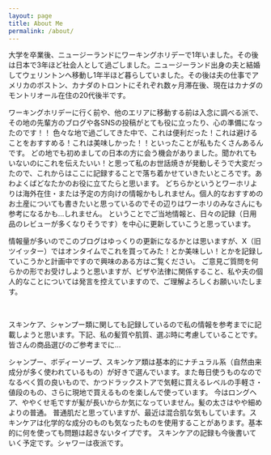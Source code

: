 ```yaml
---
layout: page
title: About Me
permalink: /about/
---
```


大学を卒業後、ニュージーランドにワーキングホリデーで1年いました。その後は日本で3年ほど社会人として過ごしました。ニュージーランド出身の夫と結婚してウェリントンへ移動し1年半ほど暮らしていました。その後は夫の仕事でアメリカのボストン、カナダのトロントにそれぞれ数ヶ月滞在後、現在はカナダのモントリオール在住の20代後半です。

ワーキングホリデーに行く前や、他のエリアに移動する前は入念に調べる派で、その地の先輩方のブログや各SNSの投稿がとても役に立ったり、心の準備になったのです！！
色々な地で過ごしてきた中で、これは便利だった！これは避けることをおすすめる！これは美味しかった！！といったことが私もたくさんあるんです。
どの地でも初めましての日本の方に会う機会がありました。聞かれてもいないのにこれを伝えたいい！と思って私のお世話焼きが発動しそうで大変だったので、これからはここに記録することで落ち着かせていきたいところです。あわよくばどなたかのお役に立てたらと思います。
どちらかというとワーホリよりは海外在住・または予定の方向けの情報かもしれません。個人的なおすすめのお土産についても書きたいと思っているのでその辺りはワーホリのみなさんにも参考になるかも…しれません。
ということでご当地情報と、日々の記録（日用品のレビューが多くなりそうです）を中心に更新していこうと思っています。

情報量が多いのでこのブログはゆっくりの更新になるかとは思いますが、X（旧ツイッター）ではオンタイムでこれを買ってみた！とか美味しい！とかを記録していこうかと計画中ですので興味のある方はご覧ください。
ご意見ご質問を何らかの形でお受けしようと思いますが、ビザや法律に関係すること、私や夫の個人的なことについては発言を控えていますので、ご理解よろしくお願いいたします。

<br>

スキンケア、シャンプー類に関しても記録しているので私の情報を参考までに記載しようと思います。下記、私の髪質や肌質、選ぶ時に考慮していることです。
皆さんの商品選びのご参考までに…

シャンプー、ボディーソープ、スキンケア類は基本的にナチュラル系（自然由来成分が多く使われているもの）が好きで選んでいます。また毎日使うものなのでなるべく質の良いもので、かつドラックストアで気軽に買えるレベルの手軽さ・値段のもの、さらに現地で買えるものを楽しんで使っています。
今はロングヘア、ややくせ毛ですが髪が長いからか気になっていません。髪の太さはやや細めよりの普通。
普通肌だと思っていますが、最近は混合肌な気もしています。スキンケアは化学的な成分のものも気なったものを使用することがあります。基本的に何を使っても問題は起きないタイプです。
スキンケアの記録も今後書いていく予定です。シャワーは夜派です。

<!--
This is the base Jekyll theme. You can find out more info about customizing your Jekyll theme, as well as basic Jekyll usage documentation at [jekyllrb.com](https://jekyllrb.com/)

You can find the source code for Minima at GitHub:
[jekyll][jekyll-organization] /
[minima](https://github.com/jekyll/minima)

You can find the source code for Jekyll at GitHub:
[jekyll][jekyll-organization] /
[jekyll](https://github.com/jekyll/jekyll)


[jekyll-organization]: https://github.com/jekyll
-->
